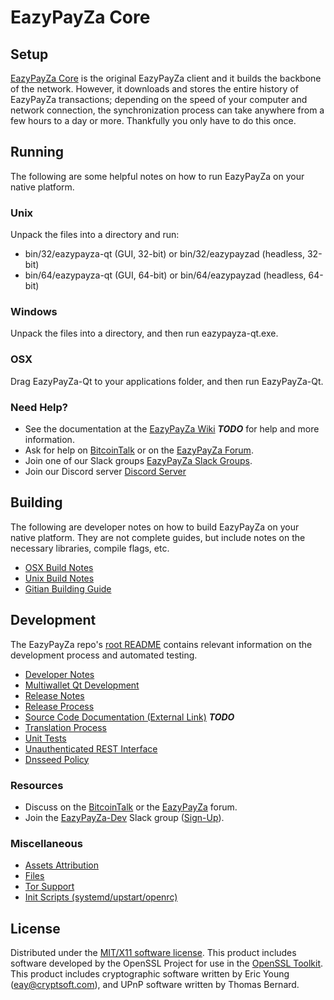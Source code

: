 EazyPayZa Core
=====================

Setup
---------------------
[EazyPayZa Core](http://eazypayza.org/wallet) is the original EazyPayZa client and it builds the backbone of the network. However, it downloads and stores the entire history of EazyPayZa transactions; depending on the speed of your computer and network connection, the synchronization process can take anywhere from a few hours to a day or more. Thankfully you only have to do this once.

Running
---------------------
The following are some helpful notes on how to run EazyPayZa on your native platform.

### Unix

Unpack the files into a directory and run:

- bin/32/eazypayza-qt (GUI, 32-bit) or bin/32/eazypayzad (headless, 32-bit)
- bin/64/eazypayza-qt (GUI, 64-bit) or bin/64/eazypayzad (headless, 64-bit)

### Windows

Unpack the files into a directory, and then run eazypayza-qt.exe.

### OSX

Drag EazyPayZa-Qt to your applications folder, and then run EazyPayZa-Qt.

### Need Help?

* See the documentation at the [EazyPayZa Wiki](https://en.bitcoin.it/wiki/Main_Page) ***TODO***
for help and more information.
* Ask for help on [BitcoinTalk](https://bitcointalk.org/index.php?topic=1262920.0) or on the [EazyPayZa Forum](http://forum.eazypayza.org/).
* Join one of our Slack groups [EazyPayZa Slack Groups](https://eazypayza.org/slack-logins/).
* Join our Discord server [Discord Server](https://discord.gg/dTRhamf)

Building
---------------------
The following are developer notes on how to build EazyPayZa on your native platform. They are not complete guides, but include notes on the necessary libraries, compile flags, etc.

- [OSX Build Notes](build-osx.md)
- [Unix Build Notes](build-unix.md)
- [Gitian Building Guide](gitian-building.md)

Development
---------------------
The EazyPayZa repo's [root README](https://github.com/eazypayzaproject/EazyPayZa/blob/master/README.md) contains relevant information on the development process and automated testing.

- [Developer Notes](developer-notes.md)
- [Multiwallet Qt Development](multiwallet-qt.md)
- [Release Notes](release-notes.md)
- [Release Process](release-process.md)
- [Source Code Documentation (External Link)](https://dev.visucore.com/bitcoin/doxygen/) ***TODO***
- [Translation Process](translation_process.md)
- [Unit Tests](unit-tests.md)
- [Unauthenticated REST Interface](REST-interface.md)
- [Dnsseed Policy](dnsseed-policy.md)

### Resources

* Discuss on the [BitcoinTalk](https://bitcointalk.org/index.php?topic=1262920.0) or the [EazyPayZa](http://forum.eazypayza.org/) forum.
* Join the [EazyPayZa-Dev](https://eazypayza-dev.slack.com/) Slack group ([Sign-Up](https://eazypayza-dev.herokuapp.com/)).

### Miscellaneous
- [Assets Attribution](assets-attribution.md)
- [Files](files.md)
- [Tor Support](tor.md)
- [Init Scripts (systemd/upstart/openrc)](init.md)

License
---------------------
Distributed under the [MIT/X11 software license](http://www.opensource.org/licenses/mit-license.php).
This product includes software developed by the OpenSSL Project for use in the [OpenSSL Toolkit](https://www.openssl.org/). This product includes
cryptographic software written by Eric Young ([eay@cryptsoft.com](mailto:eay@cryptsoft.com)), and UPnP software written by Thomas Bernard.
